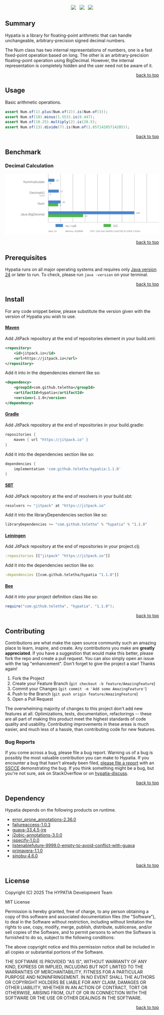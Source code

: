<p align="center">
    <a href="https://docs.oracle.com/en/java/javase/24/"><img src="https://img.shields.io/badge/Java-Release%2024-green"/></a>
    <span>&nbsp;</span>
    <a href="https://jitpack.io/#teletha/hypatia"><img src="https://img.shields.io/jitpack/v/github/teletha/hypatia?label=Repository&color=green"></a>
    <span>&nbsp;</span>
    <a href="https://teletha.github.io/hypatia"><img src="https://img.shields.io/website.svg?down_color=red&down_message=CLOSE&label=Official%20Site&up_color=green&up_message=OPEN&url=https%3A%2F%2Fteletha.github.io%2Fhypatia"></a>
</p>

## Summary
Hypatia is a library for floating-point arithmetic that can handle unchangeable, arbitrary-precision signed decimal numbers.

The Num class has two internal representations of numbers, one is a fast fixed-point operation based on long. The other is an arbitrary-precision floating-point operation using BigDecimal.
However, the internal representation is completely hidden and the user need not be aware of it.
<p align="right"><a href="#top">back to top</a></p>


## Usage
Basic arithmetic operations.
```java
assert Num.of(1).plus(Num.of(2)).is(Num.of(3));
assert Num.of(10).minus(1.553).is(8.447);
assert Num.of(10.25).multiply(2).is(20.5);
assert Num.of(13).divide(7).is(Num.of(1.85714285714285));
```

<p align="right"><a href="#top">back to top</a></p>


## Benchmark
### Decimal Calculation
<img src="/benchmark/BigDecimalBenchmark.svg" width="700">
<p align="right"><a href="#top">back to top</a></p>


## Prerequisites
Hypatia runs on all major operating systems and requires only [Java version 24](https://docs.oracle.com/en/java/javase/24/) or later to run.
To check, please run `java -version` on your terminal.
<p align="right"><a href="#top">back to top</a></p>

## Install
For any code snippet below, please substitute the version given with the version of Hypatia you wish to use.
#### [Maven](https://maven.apache.org/)
Add JitPack repository at the end of repositories element in your build.xml:
```xml
<repository>
    <id>jitpack.io</id>
    <url>https://jitpack.io</url>
</repository>
```
Add it into in the dependencies element like so:
```xml
<dependency>
    <groupId>com.github.teletha</groupId>
    <artifactId>hypatia</artifactId>
    <version>1.1.0</version>
</dependency>
```
#### [Gradle](https://gradle.org/)
Add JitPack repository at the end of repositories in your build.gradle:
```gradle
repositories {
    maven { url "https://jitpack.io" }
}
```
Add it into the dependencies section like so:
```gradle
dependencies {
    implementation 'com.github.teletha:hypatia:1.1.0'
}
```
#### [SBT](https://www.scala-sbt.org/)
Add JitPack repository at the end of resolvers in your build.sbt:
```scala
resolvers += "jitpack" at "https://jitpack.io"
```
Add it into the libraryDependencies section like so:
```scala
libraryDependencies += "com.github.teletha" % "hypatia" % "1.1.0"
```
#### [Leiningen](https://leiningen.org/)
Add JitPack repository at the end of repositories in your project.clj:
```clj
:repositories [["jitpack" "https://jitpack.io"]]
```
Add it into the dependencies section like so:
```clj
:dependencies [[com.github.teletha/hypatia "1.1.0"]]
```
#### [Bee](https://teletha.github.io/bee)
Add it into your project definition class like so:
```java
require("com.github.teletha", "hypatia", "1.1.0");
```
<p align="right"><a href="#top">back to top</a></p>


## Contributing
Contributions are what make the open source community such an amazing place to learn, inspire, and create. Any contributions you make are **greatly appreciated**.
If you have a suggestion that would make this better, please fork the repo and create a pull request. You can also simply open an issue with the tag "enhancement".
Don't forget to give the project a star! Thanks again!

1. Fork the Project
2. Create your Feature Branch (`git checkout -b feature/AmazingFeature`)
3. Commit your Changes (`git commit -m 'Add some AmazingFeature'`)
4. Push to the Branch (`git push origin feature/AmazingFeature`)
5. Open a Pull Request

The overwhelming majority of changes to this project don't add new features at all. Optimizations, tests, documentation, refactorings -- these are all part of making this product meet the highest standards of code quality and usability.
Contributing improvements in these areas is much easier, and much less of a hassle, than contributing code for new features.

### Bug Reports
If you come across a bug, please file a bug report. Warning us of a bug is possibly the most valuable contribution you can make to Hypatia.
If you encounter a bug that hasn't already been filed, [please file a report](https://github.com/teletha/hypatia/issues/new) with an [SSCCE](http://sscce.org/) demonstrating the bug.
If you think something might be a bug, but you're not sure, ask on StackOverflow or on [hypatia-discuss](https://github.com/teletha/hypatia/discussions).
<p align="right"><a href="#top">back to top</a></p>


## Dependency
Hypatia depends on the following products on runtime.
* [error_prone_annotations-2.36.0](https://mvnrepository.com/artifact/com.google.errorprone/error_prone_annotations/2.36.0)
* [failureaccess-1.0.3](https://mvnrepository.com/artifact/com.google.guava/failureaccess/1.0.3)
* [guava-33.4.5-jre](https://mvnrepository.com/artifact/com.google.guava/guava/33.4.5-jre)
* [j2objc-annotations-3.0.0](https://mvnrepository.com/artifact/com.google.j2objc/j2objc-annotations/3.0.0)
* [jspecify-1.0.0](https://mvnrepository.com/artifact/org.jspecify/jspecify/1.0.0)
* [listenablefuture-9999.0-empty-to-avoid-conflict-with-guava](https://mvnrepository.com/artifact/com.google.guava/listenablefuture/9999.0-empty-to-avoid-conflict-with-guava)
* [primavera-1.1.0](https://mvnrepository.com/artifact/com.github.teletha/primavera/1.1.0)
* [sinobu-4.6.0](https://mvnrepository.com/artifact/com.github.teletha/sinobu/4.6.0)
<p align="right"><a href="#top">back to top</a></p>


## License
Copyright (C) 2025 The HYPATIA Development Team

MIT License

Permission is hereby granted, free of charge, to any person obtaining a copy
of this software and associated documentation files (the "Software"), to deal
in the Software without restriction, including without limitation the rights
to use, copy, modify, merge, publish, distribute, sublicense, and/or sell
copies of the Software, and to permit persons to whom the Software is
furnished to do so, subject to the following conditions:

The above copyright notice and this permission notice shall be included in all
copies or substantial portions of the Software.

THE SOFTWARE IS PROVIDED "AS IS", WITHOUT WARRANTY OF ANY KIND, EXPRESS OR
IMPLIED, INCLUDING BUT NOT LIMITED TO THE WARRANTIES OF MERCHANTABILITY,
FITNESS FOR A PARTICULAR PURPOSE AND NONINFRINGEMENT. IN NO EVENT SHALL THE
AUTHORS OR COPYRIGHT HOLDERS BE LIABLE FOR ANY CLAIM, DAMAGES OR OTHER
LIABILITY, WHETHER IN AN ACTION OF CONTRACT, TORT OR OTHERWISE, ARISING FROM,
OUT OF OR IN CONNECTION WITH THE SOFTWARE OR THE USE OR OTHER DEALINGS IN THE
SOFTWARE.
<p align="right"><a href="#top">back to top</a></p>